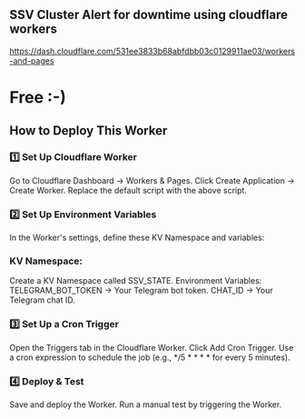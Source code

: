 ## SSV Cluster Alert for downtime using cloudflare workers

https://dash.cloudflare.com/531ee3833b68abfdbb03c0129911ae03/workers-and-pages

# Free :-) 

## How to Deploy This Worker

### 1️⃣ Set Up Cloudflare Worker
Go to Cloudflare Dashboard → Workers & Pages.
Click Create Application → Create Worker.
Replace the default script with the above script.
### 2️⃣ Set Up Environment Variables
In the Worker's settings, define these KV Namespace and variables:

### KV Namespace:
Create a KV Namespace called SSV_STATE.
Environment Variables:
TELEGRAM_BOT_TOKEN → Your Telegram bot token.
CHAT_ID → Your Telegram chat ID.
### 3️⃣ Set Up a Cron Trigger
Open the Triggers tab in the Cloudflare Worker.
Click Add Cron Trigger.
Use a cron expression to schedule the job (e.g., */5 * * * * for every 5 minutes).
### 4️⃣ Deploy & Test
Save and deploy the Worker.
Run a manual test by triggering the Worker.
